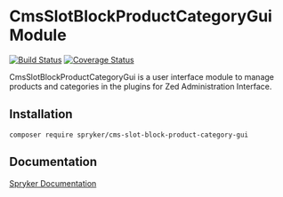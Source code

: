 # CmsSlotBlockProductCategoryGui Module
[![Build Status](https://travis-ci.org/spryker/cms-slot-block-product-category-gui.svg)](https://travis-ci.org/spryker/cms-slot-block-product-category-gui)
[![Coverage Status](https://coveralls.io/repos/github/spryker/cms-slot-block-product-category-gui/badge.svg)](https://coveralls.io/github/spryker/cms-slot-block-product-category-gui)

CmsSlotBlockProductCategoryGui is a user interface module to manage products and categories in the plugins for Zed Administration Interface.

## Installation

```
composer require spryker/cms-slot-block-product-category-gui
```

## Documentation

[Spryker Documentation](https://academy.spryker.com/developing_with_spryker/module_guide/modules.html)
